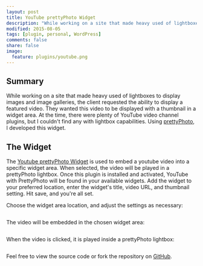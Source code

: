 ```yaml
---
layout: post
title: YouTube prettyPhoto Widget
description: "While working on a site that made heavy used of lightboxes to display images and image galleries, the client requested the ability to display a featured video. They wanted this video to be displayed with a thumbnail in a widget area. At the time, there were plenty of YouTube video channel plugins, but I couldn't find any with lightbox capabilities. Using prettyPhoto, I developed this widget."
modified: 2015-08-05
tags: [plugin, personal, WordPress]
comments: false
share: false
image:
  feature: plugins/youtube.png
---
```


## Summary

While working on a site that made heavy used of lightboxes to display images and image galleries, the client requested the ability to display a featured video. They wanted this video to be displayed with a thumbnail in a widget area. At the time, there were plenty of YouTube video channel plugins, but I couldn't find any with lightbox capabilities. Using [prettyPhoto](http://www.no-margin-for-errors.com/projects/prettyPhoto-jquery-lightbox-clone/), I developed this widget.

## The Widget
The [Youtube prettyPhoto Widget](https://github.com/JacobMDavidson/youtube-prettyphoto-widget) is used to embed a youtube video into a specific widget area. When selected, the video will be played in a prettyPhoto lightbox. Once this plugin is installed and activated, YouTube with PrettyPhoto will be found in your available widgets. Add the widget to your preferred location, enter the widget's title, video URL, and thumbnail setting. Hit save, and you're all set.

Choose the widget area location, and adjust the settings as necessary:

<figure style="text-align: center">
  <img src="{{ site.url }}/images/plugins/youtube-admin-settings.png" alt="">
</figure>

The video will be embedded in the chosen widget area:

<figure style="text-align: center">
  <img src="{{ site.url }}/images/plugins/youtube-lightbox-sidebar.png" alt="">
</figure>

When the video is clicked, it is played inside a prettyPhoto lightbox:

<figure style="text-align: center">
  <img src="{{ site.url }}/images/plugins/youtube-lightbox-video.png" alt="">
</figure>

Feel free to view the source code or fork the repository on [GitHub](https://github.com/JacobMDavidson/youtube-prettyphoto-widget).
